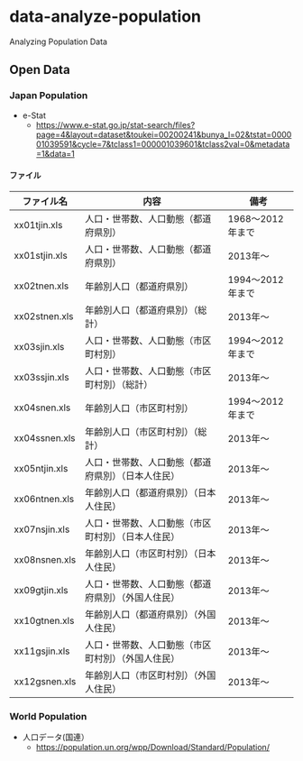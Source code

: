 # data-analyze-population
Analyzing Population Data



## Open Data

### Japan Population

- e-Stat
    - https://www.e-stat.go.jp/stat-search/files?page=4&layout=dataset&toukei=00200241&bunya_l=02&tstat=000001039591&cycle=7&tclass1=000001039601&tclass2val=0&metadata=1&data=1


#### ファイル

|ファイル名   |内容                                              | 備考   |
|-------------|--------------------------------------------------|--------|
|xx01tjin.xls |人口・世帯数、人口動態（都道府県別）              | 1968〜2012年まで|
|xx01stjin.xls|人口・世帯数、人口動態（都道府県別）              | 2013年〜|
|xx02tnen.xls |年齢別人口（都道府県別）                          | 1994〜2012年まで|
|xx02stnen.xls|年齢別人口（都道府県別）（総計）                  | 2013年〜|
|xx03sjin.xls |人口・世帯数、人口動態（市区町村別）              | 1994〜2012年まで|
|xx03ssjin.xls|人口・世帯数、人口動態（市区町村別）（総計）      | 2013年〜|
|xx04snen.xls |年齢別人口（市区町村別）                          | 1994〜2012年まで|
|xx04ssnen.xls|年齢別人口（市区町村別）（総計）                  | 2013年〜|
|xx05ntjin.xls|人口・世帯数、人口動態（都道府県別）（日本人住民）| 2013年〜|
|xx06ntnen.xls|年齢別人口（都道府県別）（日本人住民）            | 2013年〜|
|xx07nsjin.xls|人口・世帯数、人口動態（市区町村別）（日本人住民）| 2013年〜|
|xx08nsnen.xls|年齢別人口（市区町村別）（日本人住民）            | 2013年〜|
|xx09gtjin.xls|人口・世帯数、人口動態（都道府県別）（外国人住民）| 2013年〜|
|xx10gtnen.xls|年齢別人口（都道府県別）（外国人住民）            | 2013年〜|
|xx11gsjin.xls|人口・世帯数、人口動態（市区町村別）（外国人住民）| 2013年〜|
|xx12gsnen.xls|年齢別人口（市区町村別）（外国人住民）            | 2013年〜|
 
 
### World Population
- 人口データ(国連）
    - https://population.un.org/wpp/Download/Standard/Population/
 
